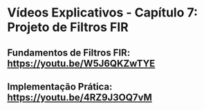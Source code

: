 # Vídeos Explicativos - Capítulo 7: Projeto de Filtros FIR

## Fundamentos de Filtros FIR: https://youtu.be/W5J6QKZwTYE


## Implementação Prática: https://youtu.be/4RZ9J3OQ7vM